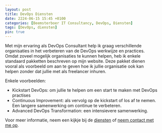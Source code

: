 ```yaml
---
layout: post
title: DevOps Diensten
date: 2224-06-15 15:45 +0100
categories: [Beemsterboer IT Consultancy, DevOps, Diensten]
tags: [DevOps, diensten]
pin: true
---
```


Met mijn ervaring als DevOps Consultant help ik graag verschillende organisaties
in het verbeteren van de DevOps werkwijze en practices. Omdat zoveel mogelijk
organisaties te kunnen helpen, heb ik enkele standaard pakketten beschreven op
mijn website. Deze pakket dienen vooral als voorbeeld om aan te geven hoe ik
jullie organisatie ook kan helpen zonder dat jullie met als freelancer inhuren.

Enkele voorbeelden:

- Kickstart DevOps: om jullie te helpen om een start te maken met DevOps practises
- Continuous Improvement: als vervolg op de kickstart of los af te nemen. Een
langere samenwerking om continue te verbeteren.
- Advanced DevOps Transformation: een intensievere samenwerking.

Voor meer informatie, neem een kijkje bij de [diensten](https://www.mikebeemsterboer.nl/diensten/)
of [neem contact met me op](mailto:info@mikebeemsterboer.nl).
